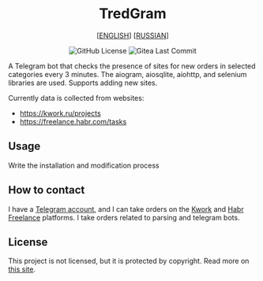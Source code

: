 <div align="center">

# TredGram

[[ENGLISH](README.md)] [[RUSSIAN](README.ru.md)]


![GitHub License](https://img.shields.io/github/license/un-but/freelance-assistant?style=for-the-badge)
![Gitea Last Commit](https://img.shields.io/gitea/last-commit/un-but/freelance-assistant?style=for-the-badge)

</div>


A Telegram bot that checks the presence of sites for new orders in selected categories every 3 minutes. The aiogram, aiosqlite, aiohttp, and selenium libraries are used. Supports adding new sites.

Currently data is collected from websites:
* https://kwork.ru/projects
* https://freelance.habr.com/tasks

## Usage

Write the installation and modification process

## How to contact

I have a [Telegram account](https://t.me/unbuting), and I can take orders on the [Kwork](https://kwork.ru/user/unbut) and [Habr Freelance](https://freelance.habr.com/freelancers/UnBut) platforms. I take orders related to parsing and telegram bots.

## License

This project is not licensed, but it is protected by copyright. Read more on [this site](https://choosealicense.com/no-permission/).